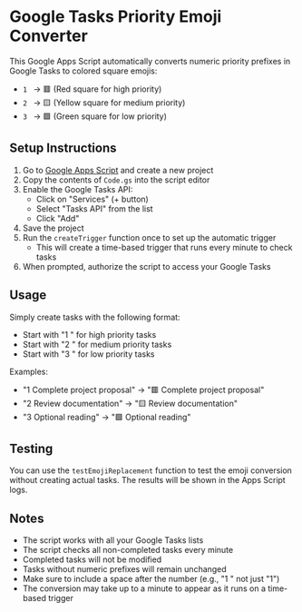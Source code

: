 # Google Tasks Priority Emoji Converter

This Google Apps Script automatically converts numeric priority prefixes in Google Tasks to colored square emojis:

- `1 ` → 🟥 (Red square for high priority)
- `2 ` → 🟨 (Yellow square for medium priority)
- `3 ` → 🟩 (Green square for low priority)

## Setup Instructions

1. Go to [Google Apps Script](https://script.google.com) and create a new project
2. Copy the contents of `Code.gs` into the script editor
3. Enable the Google Tasks API:
   - Click on "Services" (+ button)
   - Select "Tasks API" from the list
   - Click "Add"
4. Save the project
5. Run the `createTrigger` function once to set up the automatic trigger
   - This will create a time-based trigger that runs every minute to check tasks
6. When prompted, authorize the script to access your Google Tasks

## Usage

Simply create tasks with the following format:

- Start with "1 " for high priority tasks
- Start with "2 " for medium priority tasks
- Start with "3 " for low priority tasks

Examples:

- "1 Complete project proposal" → "🟥 Complete project proposal"
- "2 Review documentation" → "🟨 Review documentation"
- "3 Optional reading" → "🟩 Optional reading"

## Testing

You can use the `testEmojiReplacement` function to test the emoji conversion without creating actual tasks. The results will be shown in the Apps Script logs.

## Notes

- The script works with all your Google Tasks lists
- The script checks all non-completed tasks every minute
- Completed tasks will not be modified
- Tasks without numeric prefixes will remain unchanged
- Make sure to include a space after the number (e.g., "1 " not just "1")
- The conversion may take up to a minute to appear as it runs on a time-based trigger

